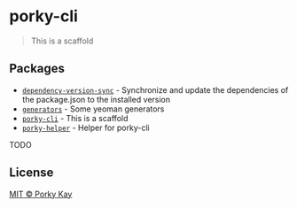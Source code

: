 # porky-cli

> This is a scaffold

## Packages

-   [`dependency-version-sync`](./packages/dependency-version-sync/README.md) - Synchronize and update the dependencies of the package.json to the installed version
-   [`generators`](./packages/generators/README.md) - Some yeoman generators
-   [`porky-cli`](./packages/porky-cli/README.md) - This is a scaffold
-   [`porky-helper`](./packages/porky-helper/README.md) - Helper for porky-cli

TODO

## License

[MIT © Porky Kay](./LICENSE)
